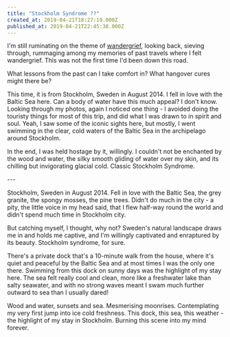 ```yaml
---
title: "Stockholm Syndrome ??"
created_at: 2019-04-21T18:27:19.000Z
published_at: 2019-04-21T22:45:38.000Z
---
```

I'm still ruminating on the theme of [wandergrief](https://200wad.com/words/wandergrief-the-aftermath-of-wanderlust-151075cb72d6a938c5), looking back, sieving through, rummaging among my memories of past travels where I felt wandergrief. This was not the first time I'd been down this road.

  

What lessons from the past can I take comfort in? What hangover cures might there be?

  

This time, it is from Stockholm, Sweden in August 2014. I fell in love with the Baltic Sea here. Can a body of water have this much appeal? I don't know. Looking through my photos, again I noticed one thing - I avoided doing the touristy things for most of this trip, and did what I was drawn to in spirit and soul. Yeah, I saw some of the iconic sights here, but mostly, I went swimming in the clear, cold waters of the Baltic Sea in the archipelago around Stockholm. 

  

In the end, I was held hostage by it, willingly. I couldn't not be enchanted by the wood and water, the silky smooth gliding of water over my skin, and its chilling but invigorating glacial cold. Classic Stockholm Syndrome. 

  

\---

  

Stockholm, Sweden in August 2014. Fell in love with the Baltic Sea, the grey granite, the spongy mosses, the pine trees. Didn't do much in the city - a pity, the little voice in my head said, that I flew half-way round the world and didn't spend much time in Stockholm city.

  

But catching myself, I thought, why not? Sweden's natural landscape draws me in and holds me captive, and I'm willingly captivated and enraptured by its beauty. Stockholm syndrome, for sure.

  

There's a private dock that's a 10-minute walk from the house, where it's quiet and peaceful by the Baltic Sea and at most times I was the only one there. Swimming from this dock on sunny days was the highlight of my stay here. The sea felt really cool and clean, more like a freshwater lake than salty seawater, and with no strong waves meant I swam much further outward to sea than I usually dared!  

  

Wood and water, sunsets and sea. Mesmerising moonrises. Contemplating my very first jump into ice cold freshness. This dock, this sea, this weather - the highlight of my stay in Stockholm. Burning this scene into my mind forever.
